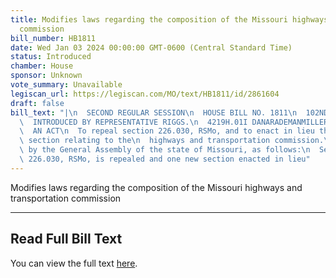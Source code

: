 ```yaml
---
title: Modifies laws regarding the composition of the Missouri highways and transportation
  commission
bill_number: HB1811
date: Wed Jan 03 2024 00:00:00 GMT-0600 (Central Standard Time)
status: Introduced
chamber: House
sponsor: Unknown
vote_summary: Unavailable
legiscan_url: https://legiscan.com/MO/text/HB1811/id/2861604
draft: false
bill_text: "|\n  SECOND REGULAR SESSION\n  HOUSE BILL NO. 1811\n  102ND GENERAL ASSEMBLY\n\
  \  INTRODUCED BY REPRESENTATIVE RIGGS.\n  4219H.01I DANARADEMANMILLER,ChiefClerk\n\
  \  AN ACT\n  To repeal section 226.030, RSMo, and to enact in lieu thereof one new\
  \ section relating to the\n  highways and transportation commission.\n  Be it enacted\
  \ by the General Assembly of the state of Missouri, as follows:\n  Section A. Section\
  \ 226.030, RSMo, is repealed and one new section enacted in lieu"
---
```

Modifies laws regarding the composition of the Missouri highways and transportation commission

---

## Read Full Bill Text

You can view the full text [here](https://legiscan.com/MO/text/HB1811/id/2861604).
